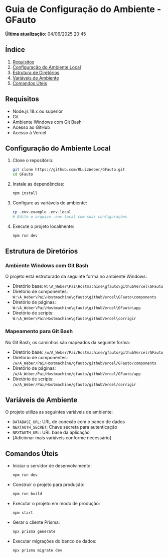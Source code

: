 # Guia de Configuração do Ambiente - GFauto

**Última atualização:** 04/06/2025 20:45

## Índice

1. [Requisitos](#requisitos)
2. [Configuração do Ambiente Local](#configuração-do-ambiente-local)
3. [Estrutura de Diretórios](#estrutura-de-diretórios)
4. [Variáveis de Ambiente](#variáveis-de-ambiente)
5. [Comandos Úteis](#comandos-úteis)

## Requisitos

- Node.js 18.x ou superior
- Git
- Ambiente Windows com Git Bash
- Acesso ao GitHub
- Acesso à Vercel

## Configuração do Ambiente Local

1. Clone o repositório:
   ```bash
   git clone https://github.com/RLuizWeber/GFauto.git
   cd GFauto
   ```

2. Instale as dependências:
   ```bash
   npm install
   ```

3. Configure as variáveis de ambiente:
   ```bash
   cp .env.example .env.local
   # Edite o arquivo .env.local com suas configurações
   ```

4. Execute o projeto localmente:
   ```bash
   npm run dev
   ```

## Estrutura de Diretórios

### Ambiente Windows com Git Bash

O projeto está estruturado da seguinte forma no ambiente Windows:

- Diretório base: `W:\A_Weber\Pai\Hostmachine\gfauto\githubVercel\GFauto`
- Diretório de componentes: `W:\A_Weber\Pai\Hostmachine\gfauto\githubVercel\GFauto\components`
- Diretório de páginas: `W:\A_Weber\Pai\Hostmachine\gfauto\githubVercel\GFauto\app`
- Diretório de scripts: `W:\A_Weber\Pai\Hostmachine\gfauto\githubVercel\corrigir`

### Mapeamento para Git Bash

No Git Bash, os caminhos são mapeados da seguinte forma:

- Diretório base: `/w/A_Weber/Pai/Hostmachine/gfauto/githubVercel/GFauto`
- Diretório de componentes: `/w/A_Weber/Pai/Hostmachine/gfauto/githubVercel/GFauto/components`
- Diretório de páginas: `/w/A_Weber/Pai/Hostmachine/gfauto/githubVercel/GFauto/app`
- Diretório de scripts: `/w/A_Weber/Pai/Hostmachine/gfauto/githubVercel/corrigir`

## Variáveis de Ambiente

O projeto utiliza as seguintes variáveis de ambiente:

- `DATABASE_URL`: URL de conexão com o banco de dados
- `NEXTAUTH_SECRET`: Chave secreta para autenticação
- `NEXTAUTH_URL`: URL base da aplicação
- [Adicionar mais variáveis conforme necessário]

## Comandos Úteis

- Iniciar o servidor de desenvolvimento:
  ```bash
  npm run dev
  ```

- Construir o projeto para produção:
  ```bash
  npm run build
  ```

- Executar o projeto em modo de produção:
  ```bash
  npm start
  ```

- Gerar o cliente Prisma:
  ```bash
  npx prisma generate
  ```

- Executar migrações do banco de dados:
  ```bash
  npx prisma migrate dev
  ```
